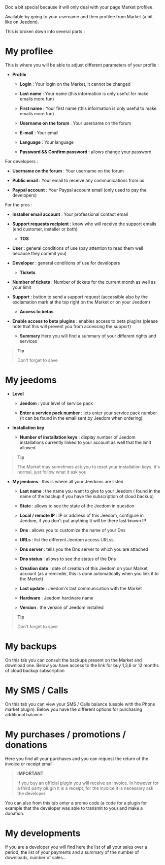 Doc a bit special because it will only deal with your page
Market profilee.

Available by going to your username and then profilee from
Market (a bit like on Jeedom).

This is broken down into several parts :

My profilee 
==========

This is where you will be able to adjust different parameters of your
profile :

-   **Profile**

    -   **Login** : Your login on the Market, it cannot be changed

    -   **Last name** : Your name (this information is only useful for
        make emails more fun)

    -   **First name** : Your first name (this information is only useful
        to make emails more fun)

    -   **Username on the forum** : Your username on the forum

    -   **E-mail** : Your email

    -   **Language** : Your language

    -   **Password &amp;&amp; Confirm password** : allows
        change your password

For developers :

-   **Username on the forum** : Your username on the forum

-   **Public email** : Your email to receive any
    communications from us

-   **Paypal account** : Your Paypal account email (only used
    to pay the developers)

For the pros :

-   **Installer email account** : Your professional contact email

-   **Support requests recipient** : know who will receive the
    support emails (end customer, installer or both)

    -   **TOS**

-   **User** : general conditions of use (pay attention to
    read them well because they commit you)

-   **Developer** : general conditions of use for
    developers

    -   **Tickets**

-   **Number of tickets** : Number of tickets for the current month
    as well as your limit

-   **Support** : button to send a support request (accessible
    also by the exclamation mark at the top right on the Market or
    on your Jeedom)

    -   **Access to betas**

-   **Enable access to beta plugins** : enables access to
    beta plugins (please note that this will prevent you from accessing the support)

    -   **Summary** Here you will find a summary of your different
        rights and services

> **Tip**
>
> Don&#39;t forget to save

My jeedoms 
===========

-   **Level**

    -   **Jeedom** : your level of service pack

    -   **Enter a service pack number** : lets enter your
        service pack number (it can be found in the email sent by
        Jeedom when ordering)

-   **Installation key**

    -   **Number of installation keys** : display number
        of Jeedom installations currently linked to your account as well
        that the limit allowed

> **Tip**
>
> The Market may sometimes ask you to reset
> your installation keys, it&#39;s normal, just follow what it
> ask you

-   **My jeedoms** : this is where all your Jeedoms are listed

    -   **Last name** : the name you want to give to your Jeedom (
        found in the name of the backup if you have the subscription of
        cloud backup)

    -   **State** : allows to see the state of the Jeedom in question

    -   **Local / remote IP** : IP or address of this Jeedom,
        configure in Jeedom, if you don&#39;t put anything it will be there
        last known IP

    -   **Dns** : allows you to customize the name of your Dns

    -   **URLs** : list the different Jeedom access URLss.

    -   **Dns server** : tells you the Dns server to which you
        are attached

    -   **Dns status** : allows to see the status of the Dns

    -   **Creation date** : date of creation of this Jeedom on your
        Market account (as a reminder, this is done automatically when
        you link it to the Market)

    -   **Last update** : Jeedom&#39;s last communication with
        the Market

    -   **Hardware** : Jeedom hardware name

    -   **Version** : the version of Jeedom installed

> **Tip**
>
> Don&#39;t forget to save

My backups 
===========

On this tab you can consult the backups present on the
Market and download one. Below you have access to the link for
buy 1,3,6 or 12 months of cloud backup subscription

My SMS / Calls 
==============

On this tab you can view your SMS / Calls balance
(usable with the Phone market plugin). Below you have the
different options for purchasing additional balance.

My purchases / promotions / donations 
======================

Here you find all your purchases and you can request the return of the
invoice or receipt email

> **IMPORTANT**
>
> If you buy an official plugin you will receive an invoice. In
> however for a third party plugin it is a receipt, for the invoice it is necessary
> ask the developer

You can also from this tab enter a promo code (a code
for a plugin for example that the developer was able to transmit to you) and
make a donation.

My developments 
=================

If you are a developer you will find here the list of all your
sales over a period, the list of your payments and a summary of the
number of downloads, number of sales…
